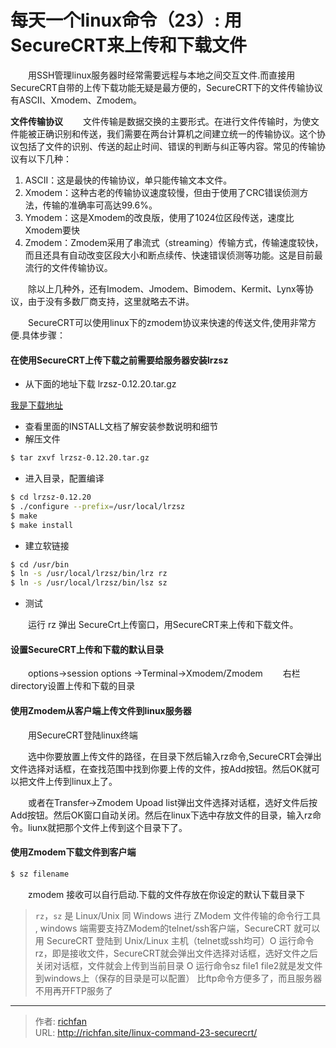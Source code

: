 # 每天一个linux命令（23）: 用SecureCRT来上传和下载文件

　　用SSH管理linux服务器时经常需要远程与本地之间交互文件.而直接用SecureCRT自带的上传下载功能无疑是最方便的，SecureCRT下的文件传输协议有ASCII、Xmodem、Zmodem。
<!--more -->
**文件传输协议**
　　文件传输是数据交换的主要形式。在进行文件传输时，为使文件能被正确识别和传送，我们需要在两台计算机之间建立统一的传输协议。这个协议包括了文件的识别、传送的起止时间、错误的判断与纠正等内容。常见的传输协议有以下几种：
1. ASCII：这是最快的传输协议，单只能传输文本文件。
2. Xmodem：这种古老的传输协议速度较慢，但由于使用了CRC错误侦测方法，传输的准确率可高达99.6%。
3. Ymodem：这是Xmodem的改良版，使用了1024位区段传送，速度比Xmodem要快
4. Zmodem：Zmodem采用了串流式（streaming）传输方式，传输速度较快，而且还具有自动改变区段大小和断点续传、快速错误侦测等功能。这是目前最流行的文件传输协议。

　　除以上几种外，还有Imodem、Jmodem、Bimodem、Kermit、Lynx等协议，由于没有多数厂商支持，这里就略去不讲。

　　SecureCRT可以使用linux下的zmodem协议来快速的传送文件,使用非常方便.具体步骤：
#### 在使用SecureCRT上传下载之前需要给服务器安装lrzsz
- 从下面的地址下载 lrzsz-0.12.20.tar.gz

[我是下载地址](http://down1.chinaunix.net/distfiles/lrzsz-0.12.20.tar.gz)
- 查看里面的INSTALL文档了解安装参数说明和细节
- 解压文件

```bash
$ tar zxvf lrzsz-0.12.20.tar.gz
```
- 进入目录，配置编译

```bash
$ cd lrzsz-0.12.20
$ ./configure --prefix=/usr/local/lrzsz
$ make
$ make install
```
- 建立软链接

```bash
$ cd /usr/bin
$ ln -s /usr/local/lrzsz/bin/lrz rz
$ ln -s /usr/local/lrzsz/bin/lsz sz
```
- 测试

　　运行 rz 弹出 SecureCrt上传窗口，用SecureCRT来上传和下载文件。
#### 设置SecureCRT上传和下载的默认目录
　　options->session options ->Terminal->Xmodem/Zmodem
　　右栏directory设置上传和下载的目录
#### 使用Zmodem从客户端上传文件到linux服务器
　　用SecureCRT登陆linux终端

　　选中你要放置上传文件的路径，在目录下然后输入rz命令,SecureCRT会弹出文件选择对话框，在查找范围中找到你要上传的文件，按Add按钮。然后OK就可以把文件上传到linux上了。

　　或者在Transfer->Zmodem Upoad list弹出文件选择对话框，选好文件后按Add按钮。然后OK窗口自动关闭。然后在linux下选中存放文件的目录，输入rz命令。liunx就把那个文件上传到这个目录下了。
#### 使用Zmodem下载文件到客户端
```bash
$ sz filename
```
　　zmodem 接收可以自行启动.下载的文件存放在你设定的默认下载目录下

>`rz`，`sz` 是 Linux/Unix 同 Windows 进行 ZModem 文件传输的命令行工具 , windows 端需要支持ZModem的telnet/ssh客户端，SecureCRT 就可以用 SecureCRT 登陆到 Unix/Linux 主机（telnet或ssh均可）O 运行命令rz，即是接收文件，SecureCRT就会弹出文件选择对话框，选好文件之后关闭对话框，文件就会上传到当前目录 O 运行命令sz file1 file2就是发文件到windows上（保存的目录是可以配置） 比ftp命令方便多了，而且服务器不用再开FTP服务了


---

> 作者: [richfan](https://richfan.site/)  
> URL: http://richfan.site/linux-command-23-securecrt/  

